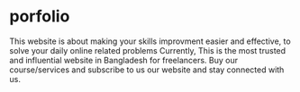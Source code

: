 # porfolio
This website is about making your skills improvment easier and effective, to solve your daily online related problems Currently, This is the most trusted and influential website in Bangladesh for freelancers. Buy our course/services and subscribe to us our website and stay connected with us.
